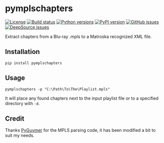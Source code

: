 # pymplschapters

[![License](https://img.shields.io/github/license/rlaphoenix/pymplschapters)](https://github.com/rlaphoenix/pymplschapters/blob/master/LICENSE)
[![Build status](https://github.com/rlaphoenix/pymplschapters/actions/workflows/ci.yml/badge.svg)](https://github.com/rlaphoenix/pymplschapters/actions/workflows/ci.yml)
[![Python versions](https://img.shields.io/pypi/pyversions/pymplschapters)](https://pypi.python.org/pypi/pymplschapters)
[![PyPI version](https://img.shields.io/pypi/v/pymplschapters)](https://pypi.python.org/pypi/pymplschapters)
[![GitHub issues](https://img.shields.io/github/issues/rlaphoenix/pymplschapters)](https://github.com/rlaphoenix/pymplschapters/issues)
[![DeepSource issues](https://deepsource.io/gh/rlaphoenix/pymplschapters.svg/?label=active+issues)](https://deepsource.io/gh/rlaphoenix/pymplschapters)

Extract chapters from a Blu-ray .mpls to a Matroska recognized XML file.

## Installation

    pip install pymplschapters

## Usage

    pymplschapters -p "C:\Path\To\The\Playlist.mpls"

It will place any found chapters next to the input playlist file or to a specified directory with `-d`.

## Credit

Thanks [PyGuymer](https://github.com/Guymer/PyGuymer) for the MPLS parsing code, it
has been modified a bit to suit my needs.
